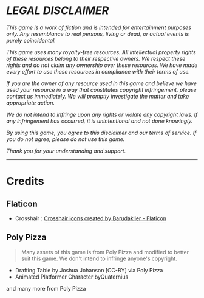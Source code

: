# ***LEGAL DISCLAIMER***

*This game is a work of fiction and is intended for entertainment purposes only. Any resemblance to real persons, living or dead, or actual events is purely coincidental.*

*This game uses many royalty-free resources. All intellectual property rights of these resources belong to their respective owners. We respect these rights and do not claim any ownership over these resources. We have made every effort to use these resources in compliance with their terms of use.*

*If you are the owner of any resource used in this game and believe we have used your resource in a way that constitutes copyright infringement, please contact us immediately. We will promptly investigate the matter and take appropriate action.*

*We do not intend to infringe upon any rights or violate any copyright laws. If any infringement has occurred, it is unintentional and not done knowingly.*

*By using this game, you agree to this disclaimer and our terms of service. If you do not agree, please do not use this game.*

*Thank you for your understanding and support.*

---

# Credits
## Flaticon
- Crosshair : <a href="https://www.flaticon.com/free-icons/crosshair" title="crosshair icons">Crosshair icons created by Barudaklier - Flaticon</a>

## Poly Pizza
> Many assets of this game is from Poly Pizza and modified to better suit this game. We don't intend to infringe anyone's copyright.

- Drafting Table by Joshua Johanson [CC-BY] via Poly Pizza
- Animated Platformer Character byQuaternius

and many more from Poly Pizza